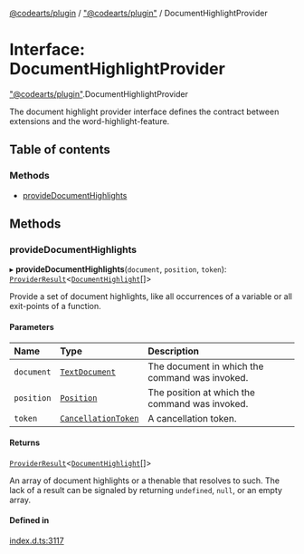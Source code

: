 [@codearts/plugin](../README.md) / ["@codearts/plugin"](../modules/_codearts_plugin_.md) / DocumentHighlightProvider

# Interface: DocumentHighlightProvider

["@codearts/plugin"](../modules/_codearts_plugin_.md).DocumentHighlightProvider

The document highlight provider interface defines the contract between extensions and
the word-highlight-feature.

## Table of contents

### Methods

- [provideDocumentHighlights](codearts_plugin_.DocumentHighlightProvider.md#providedocumenthighlights)

## Methods

### provideDocumentHighlights

▸ **provideDocumentHighlights**(`document`, `position`, `token`): [`ProviderResult`](../modules/_codearts_plugin_.md#providerresult)<[`DocumentHighlight`](../classes/codearts_plugin_.DocumentHighlight.md)[]\>

Provide a set of document highlights, like all occurrences of a variable or
all exit-points of a function.

#### Parameters

| Name | Type | Description |
| :------ | :------ | :------ |
| `document` | [`TextDocument`](codearts_plugin_.TextDocument.md) | The document in which the command was invoked. |
| `position` | [`Position`](../classes/codearts_plugin_.Position.md) | The position at which the command was invoked. |
| `token` | [`CancellationToken`](codearts_plugin_.CancellationToken.md) | A cancellation token. |

#### Returns

[`ProviderResult`](../modules/_codearts_plugin_.md#providerresult)<[`DocumentHighlight`](../classes/codearts_plugin_.DocumentHighlight.md)[]\>

An array of document highlights or a thenable that resolves to such. The lack of a result can be
signaled by returning `undefined`, `null`, or an empty array.

#### Defined in

[index.d.ts:3117](https://github.com/huaweicloud/cloudide-plugin-api/blob/a055dd0/index.d.ts#L3117)

